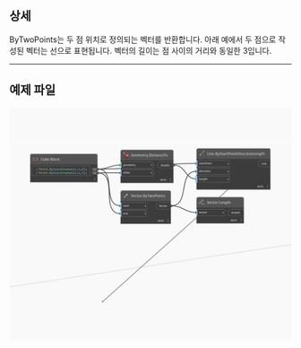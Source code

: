 ## 상세
ByTwoPoints는 두 점 위치로 정의되는 벡터를 반환합니다. 아래 예에서 두 점으로 작성된 벡터는 선으로 표현됩니다. 벡터의 길이는 점 사이의 거리와 동일한 3입니다.
___
## 예제 파일

![ByTwoPoints](./Autodesk.DesignScript.Geometry.Vector.ByTwoPoints_img.jpg)

